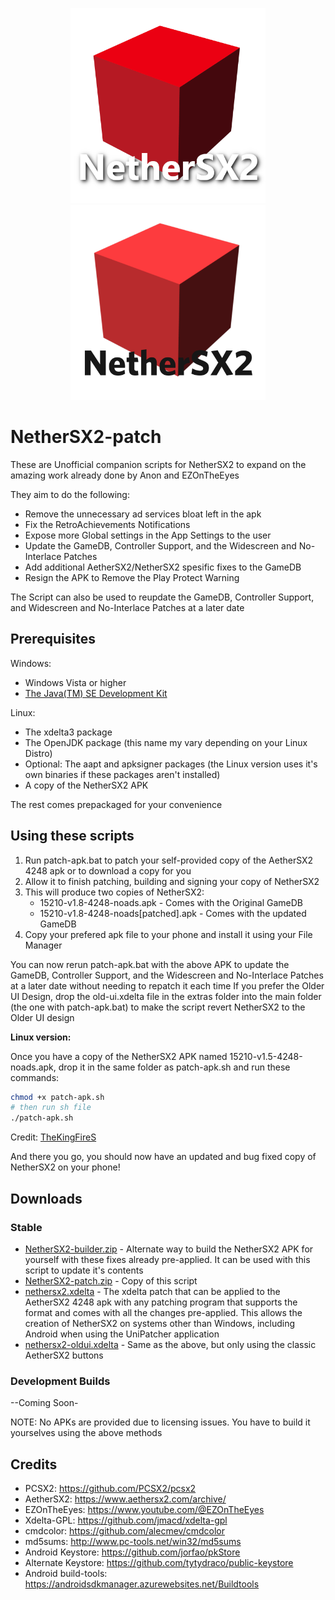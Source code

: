 <p align="center">
  <img width="312" height="312" src="/.github/assets/logo_light.png#gh-dark-mode-only">
  <img width="312" height="312" src="/.github/assets/logo_dark.png#gh-light-mode-only">
</p>

# NetherSX2-patch
These are Unofficial companion scripts for NetherSX2 to expand on the amazing work already done by Anon and EZOnTheEyes

They aim to do the following:
* Remove the unnecessary ad services bloat left in the apk
* Fix the RetroAchievements Notifications
* Expose more Global settings in the App Settings to the user
* Update the GameDB, Controller Support, and the Widescreen and No-Interlace Patches
* Add additional AetherSX2/NetherSX2 spesific fixes to the GameDB
* Resign the APK to Remove the Play Protect Warning

The Script can also be used to reupdate the GameDB, Controller Support, and Widescreen and No-Interlace Patches at a later date

## Prerequisites
Windows:
* Windows Vista or higher
* [The Java(TM) SE Development Kit](https://www.oracle.com/java/technologies/downloads/#jdk21-windows)

Linux:
* The xdelta3 package
* The OpenJDK package (this name my vary depending on your Linux Distro)
* Optional: The aapt and apksigner packages (the Linux version uses it's own binaries if these packages aren't installed)
* A copy of the NetherSX2 APK

The rest comes prepackaged for your convenience

## Using these scripts
1. Run patch-apk.bat to patch your self-provided copy of the AetherSX2 4248 apk or to download a copy for you
2. Allow it to finish patching, building and signing your copy of NetherSX2
3. This will produce two copies of NetherSX2: 
   - 15210-v1.8-4248-noads.apk - Comes with the Original GameDB
   - 15210-v1.8-4248-noads[patched].apk - Comes with the updated GameDB
4. Copy your prefered apk file to your phone and install it using your File Manager

You can now rerun patch-apk.bat with the above APK to update the GameDB, Controller Support, and the Widescreen and No-Interlace Patches at a later date without needing to repatch it each time
If you prefer the Older UI Design, drop the old-ui.xdelta file in the extras folder into the main folder (the one with patch-apk.bat) to make the script revert NetherSX2 to the Older UI design

**Linux version:**

Once you have a copy of the NetherSX2 APK named 15210-v1.5-4248-noads.apk, drop it in the same folder as patch-apk.sh and run these commands:
```bash
chmod +x patch-apk.sh
# then run sh file
./patch-apk.sh
```
Credit: [TheKingFireS](https://github.com/TheKingFireS)

And there you go, you should now have an updated and bug fixed copy of NetherSX2 on your phone!

## Downloads
### Stable
* [NetherSX2-builder.zip](https://github.com/Trixarian/NetherSX2-patch/releases/download/1.8/NetherSX2-builder.zip) - Alternate way to build the NetherSX2 APK for yourself with these fixes already pre-applied. It can be used with this script to update it's contents
* [NetherSX2-patch.zip](https://github.com/Trixarian/NetherSX2-patch/releases/download/1.8/NetherSX2-patch.zip) - Copy of this script
* [nethersx2.xdelta](https://github.com/Trixarian/NetherSX2-patch/releases/download/1.8/nethersx2.xdelta) - The xdelta patch that can be applied to the AetherSX2 4248 apk with any patching program that supports the format and comes with all the changes pre-applied. This allows the creation of NetherSX2 on systems other than Windows, including Android when using the UniPatcher application
* [nethersx2-oldui.xdelta](https://github.com/Trixarian/NetherSX2-patch/releases/download/1.8/nethersx2-oldui.xdelta) - Same as the above, but only using the classic AetherSX2 buttons
### Development Builds
--Coming Soon-


NOTE: No APKs are provided due to licensing issues. You have to build it yourselves using the above methods

## Credits
* PCSX2: <https://github.com/PCSX2/pcsx2> 
* AetherSX2: <https://www.aethersx2.com/archive/> 
* EZOnTheEyes: <https://www.youtube.com/@EZOnTheEyes>
* Xdelta-GPL: <https://github.com/jmacd/xdelta-gpl>
* cmdcolor: <https://github.com/alecmev/cmdcolor>
* md5sums: http://www.pc-tools.net/win32/md5sums
* Android Keystore: <https://github.com/jorfao/pkStore>
* Alternate Keystore: <https://github.com/tytydraco/public-keystore>
* Android build-tools: <https://androidsdkmanager.azurewebsites.net/Buildtools>
